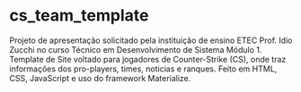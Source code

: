 # cs_team_template
Projeto de apresentação solicitado pela instituição de ensino ETEC Prof. Idio Zucchi no curso Técnico em Desenvolvimento de Sistema Módulo 1.  Template de Site voltado para jogadores de Counter-Strike (CS), onde traz informações dos pro-players, times, noticias e ranques. Feito em HTML, CSS, JavaScript e uso do framework Materialize.
